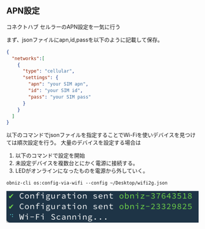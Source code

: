 
## APN設定

コネクトハブ セルラーのAPN設定を一気に行う

まず、jsonファイルにapn,id,passを以下のように記載して保存。

```json
{
  "networks":[
    {
      "type": "cellular",
      "settings": {
        "apn": "your SIM apn",
        "id": "your SIM id",
        "pass": "your SIM pass"
      }
    }
  ]
}
```

以下のコマンドでjsonファイルを指定することでWi-Fiを使いデバイスを見つけては順次設定を行う。
大量のデバイスを設定する場合は

1. 以下のコマンドで設定を開始
2. 未設定デバイスを複数台とにかく電源に接続する。
3. LEDがオンラインになったものを電源から外していく。

```
obniz-cli os:config-via-wifi --config ~/Desktop/wifi2g.json
```

![](./images/viawifi.png)
